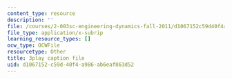 ```yaml
---
content_type: resource
description: ''
file: /courses/2-003sc-engineering-dynamics-fall-2011/d1067152c59d40f4a986ab6eaf863d52_d00XI_UTKQo.srt
file_type: application/x-subrip
learning_resource_types: []
ocw_type: OCWFile
resourcetype: Other
title: 3play caption file
uid: d1067152-c59d-40f4-a986-ab6eaf863d52
---
```

